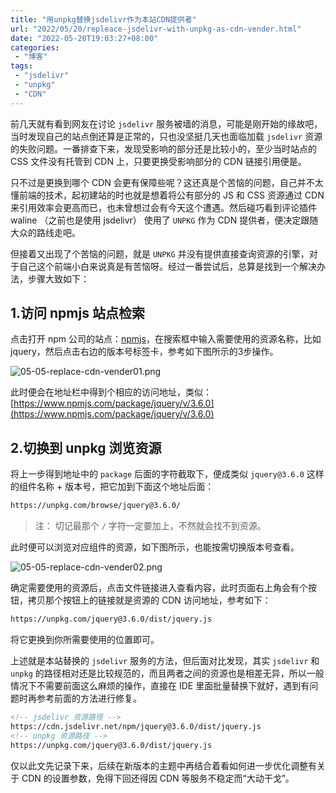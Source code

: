 ```yaml
---
title: "用unpkg替换jsdelivr作为本站CDN提供者"
url: "2022/05/20/repleace-jsdelivr-with-unpkg-as-cdn-vender.html"
date: "2022-05-20T19:03:27+08:00"
categories:
 - "博客"
tags:
 - "jsdelivr"
 - "unpkg"
 - "CDN"
---
```


前几天就有看到网友在讨论 `jsdelivr` 服务被墙的消息，可能是刚开始的缘故吧，当时发现自己的站点倒还算是正常的，只也没坚挺几天也面临加载 `jsdelivr` 资源的失败问题。一番排查下来，发现受影响的部分还是比较小的，至少当时站点的 CSS 文件没有托管到 CDN 上，只要更换受影响部分的 CDN 链接引用便是。

只不过是更换到哪个 CDN 会更有保障些呢？这还真是个苦恼的问题，自己并不太懂前端的技术，起初建站的时也就是想着将公有部分的 JS 和 CSS 资源通过 CDN 来引用效率会更高而已，也未曾想过会有今天这个遭遇。然后碰巧看到评论插件 waline （之前也是使用 jsdelivr） 使用了 `UNPKG` 作为 CDN 提供者，便决定跟随大众的路线走吧。

但接着又出现了个苦恼的问题，就是 `UNPKG` 并没有提供直接查询资源的引擎，对于自己这个前端小白来说真是有苦恼呀。经过一番尝试后，总算是找到一个解决办法，步骤大致如下：

## 1.访问 npmjs 站点检索

点击打开 npm 公司的站点：[npmjs](https://www.npmjs.com/)，在搜索框中输入需要使用的资源名称，比如jquery，然后点击右边的版本号标签卡，参考如下图所示的3步操作。

![05-05-replace-cdn-vender01.png](//imgs.lisenhui.cn/blog/2022/05-05-replace-cdn-vender01.png)

此时便会在地址栏中得到个相应的访问地址，类似：[https://www.npmjs.com/package/jquery/v/3.6.0](https://www.npmjs.com/package/jquery/v/3.6.0)

## 2.切换到 unpkg 浏览资源

将上一步得到地址中的 `package` 后面的字符截取下，便成类似 `jquery@3.6.0` 这样的组件名称 + 版本号，把它加到下面这个地址后面：

```html
https://unpkg.com/browse/jquery@3.6.0/
```

> 注： 切记最那个 `/` 字符一定要加上，不然就会找不到资源。

此时便可以浏览对应组件的资源，如下图所示，也能按需切换版本号查看。

![05-05-replace-cdn-vender02.png](//imgs.lisenhui.cn/blog/2022/05-05-replace-cdn-vender02.png)

确定需要使用的资源后，点击文件链接进入查看内容，此时页面右上角会有个按钮，拷贝那个按钮上的链接就是资源的 CDN 访问地址，参考如下：

```html
https://unpkg.com/jquery@3.6.0/dist/jquery.js
```
将它更换到你所需要使用的位置即可。

上述就是本站替换的 `jsdelivr` 服务的方法，但后面对比发现，其实 `jsdelivr` 和 `unpkg` 的路径相对还是比较规范的，而且两者之间的资源也是相差无异，所以一般情况下不需要前面这么麻烦的操作，直接在 IDE 里面批量替换下就好，遇到有问题时再参考前面的方法进行修复。

```html
<!-- jsdelivr 资源路径 -->
https://cdn.jsdelivr.net/npm/jquery@3.6.0/dist/jquery.js
<!-- unpkg 资源路径 -->
https://unpkg.com/jquery@3.6.0/dist/jquery.js
```

仅以此文先记录下来，后续在新版本的主题中再结合着看如何进一步优化调整有关于 CDN 的设置参数，免得下回还得因 CDN 等服务不稳定而“大动干戈”。
